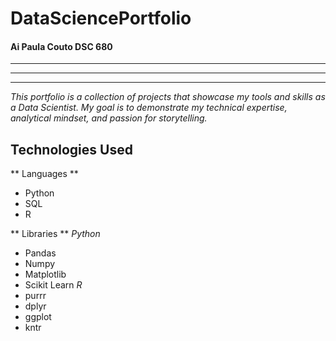 # DataSciencePortfolio
#### Ai Paula Couto DSC 680
---
***
---

_This portfolio is a collection of projects that showcase my tools and skills as a Data Scientist. My goal is to demonstrate my technical expertise, analytical mindset, and passion for storytelling._

## Technologies Used
** Languages **
- Python
- SQL
- R

** Libraries **
_Python_
- Pandas
- Numpy
- Matplotlib
- Scikit Learn
_R_
- purrr
- dplyr
- ggplot
- kntr







